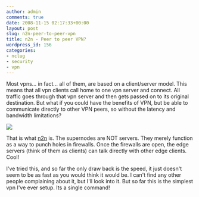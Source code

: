 ```yaml
---
author: admin
comments: true
date: 2008-11-15 02:17:33+00:00
layout: post
slug: n2n-peer-to-peer-vpn
title: n2n - Peer to peer VPN?
wordpress_id: 156
categories:
- nclug
- security
- vpn
---
```


Most vpns... in fact... all of them, are based on a client/server model. This means that all vpn clients call home to one vpn server and connect. All traffic goes through that vpn server and then gets passed on to its original destination. But what if you could have the benefits of VPN, but be able to communicate directly to other VPN peers, so without the latency and bandwidth limitations?

[![](/uploads/2.png)](/uploads/2.png)

That is what [n2n](http://www.ntop.org/n2n/) is. The supernodes are NOT servers. They merely function as a way to punch holes in firewalls. Once the firewalls are open, the edge servers (think of them as clients) can talk directly with other edge clients. Cool!

I've tried this, and so far the only draw back is the speed, it just doesn't seem to be as fast as you would think it would be. I can't find any other people complaining about it, but I'll look into it. But so far this is the simplest vpn I've ever setup. Its a single command!
